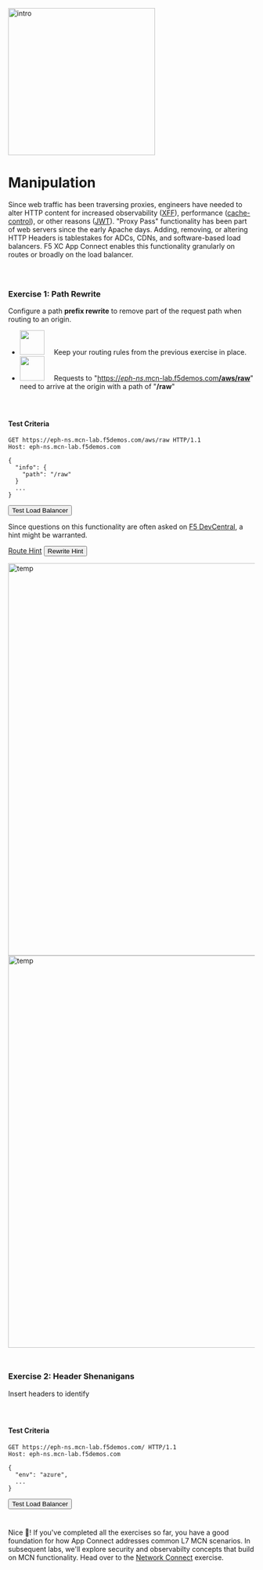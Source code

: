 <div href="/" class="d-flex align-items-center pb-3 mb-3 link-dark text-decoration-none">
    <img src="/static/manip.png" width="300px" height="auto" alt="intro">
</div>

# **Manipulation**

<div href="/" class="d-flex align-items-center pb-3 mb-3 link-dark text-decoration-none border-bottom"></div>

Since web traffic has been traversing proxies, engineers have needed to alter HTTP content for increased observability ([XFF](https://developer.mozilla.org/en-US/docs/Web/HTTP/Headers/X-Forwarded-For)), performance ([cache-control](https://developer.mozilla.org/en-US/docs/Web/HTTP/Headers/Cache-Control)), or other reasons ([JWT](https://en.wikipedia.org/wiki/JSON_Web_Token)). 
"Proxy Pass" functionality has been part of web servers since the early Apache days.
Adding, removing, or altering HTTP Headers is tablestakes for ADCs, CDNs, and software-based load balancers.
F5 XC App Connect enables this functionality granularly on routes or broadly on the load balancer.


<div style="height:25px"></div>

### **Exercise 1: Path Rewrite**

Configure a path <strong>prefix rewrite</strong> to remove part of the request path when routing to an origin.

<ul class="list-group">
  <li class="list-group-item">
  <img src="/static/lb-icon.png" width="auto" height="50px"> &nbsp; &nbsp;
  Keep your routing rules from the previous exercise in place. 
  </li>
  <li class="list-group-item">
  <img src="/static/lb-icon.png" width="auto" height="50px"> &nbsp; &nbsp;
  Requests to "<u>https://<i>eph-ns</i>.mcn-lab.f5demos.com<strong>/aws/raw</strong></u>" need to arrive at the origin with a path of "<strong>/raw</strong></u>"
  </li>
</ul>

<div style="height:25px"></div>

#### **Test Criteria**

```http
GET https://eph-ns.mcn-lab.f5demos.com/aws/raw HTTP/1.1
Host: eph-ns.mcn-lab.f5demos.com

{
  "info": {
    "path": "/raw"
  }
  ...
}
```

<div class="left-aligned-button-container">
    <button id="requestBtn1" class="btn btn-primary">Test Load Balancer</button>
</div>
<div id="result1" class="mt-3"></div>
<script>
document.getElementById('requestBtn1').addEventListener('click', () => {
    makeHttpRequest('requestBtn1', '/_manip1', 'result1');
});
</script>

Since questions on this functionality are often asked on [F5 DevCentral](https://community.f5.com/), a hint might be warranted. 

<div id="hints">
<p>
  <a class="btn btn-primary" data-bs-toggle="collapse" href="#multiCollapseExample1" role="button" aria-expanded="false" aria-controls="multiCollapseExample1">Route Hint</a>
  <button class="btn btn-primary" type="button" data-bs-toggle="collapse" data-bs-target="#multiCollapseExample2" aria-expanded="false" aria-controls="multiCollapseExample2">Rewrite Hint</button>
</p>
<div class="row">

  <div class="collapse multi-collapse" id="multiCollapseExample1" data-bs-parent="#hints">
    <div class="">
      <img src="/static/rewrite1.png" width="800px" height="auto" alt="temp">
    </div>
  </div>

  <div class="collapse multi-collapse" id="multiCollapseExample2" data-bs-parent="#hints">
    <div class="">
      <img src="/static/rewrite2.png" width="800px" height="auto" alt="temp">
    </div>
  </div>
</div>
</div>

<div style="height:25px"></div>

### **Exercise 2: Header Shenanigans**

Insert headers to identify 

<div style="height:25px"></div>

#### **Test Criteria**

```http
GET https://eph-ns.mcn-lab.f5demos.com/ HTTP/1.1
Host: eph-ns.mcn-lab.f5demos.com

{
  "env": "azure",
  ...
}
```

<div class="left-aligned-button-container">
    <button id="requestBtn2" class="btn btn-primary">Test Load Balancer</button>
</div>
<div id="result2" class="mt-3"></div>
<script>
document.getElementById('requestBtn2').addEventListener('click', () => {
    makeHttpRequest('requestBtn2', '/_manip2', 'result2');
});
</script>

<div  style="height:25px" class="d-flex align-items-center pb-3 mb-3 link-dark text-decoration-none border-bottom"></div>

Nice 🚀! If you've completed all the exercises so far, you have a good foundation for how App Connect addresses common L7 MCN scenarios.
In subsequent labs, we'll explore security and observabilty concepts that build on MCN functionality.
Head over to the <a href="/vnet" class="alert-link">Network Connect</a> exercise.

